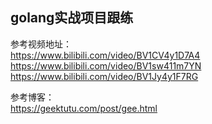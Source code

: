 ## golang实战项目跟练 ##
参考视频地址：</br>
https://www.bilibili.com/video/BV1CV4y1D7A4 </br>
https://www.bilibili.com/video/BV1sw411m7YN</br>
https://www.bilibili.com/video/BV1Jy4y1F7RG</br>

参考博客：</br>
https://geektutu.com/post/gee.html</br>

